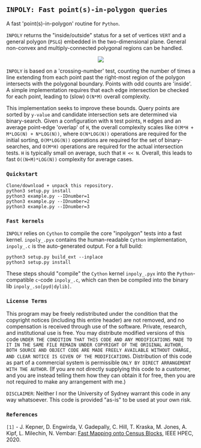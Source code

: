 ## `INPOLY: Fast point(s)-in-polygon queries`

A fast 'point(s)-in-polygon' routine for `Python`.

`INPOLY` returns the "inside/outside" status for a set of vertices `VERT` and a general polygon (`PSLG`) embedded in the two-dimensional plane. General non-convex and multiply-connected polygonal regions can be handled.

<p align="center">
  <img src = "../master/img/query.png">
</p>

`INPOLY` is based on a 'crossing-number' test, counting the number of times a line extending from each point past the right-most region of the polygon intersects with the polygonal boundary. Points with odd counts are 'inside'. A simple implementation requires that each edge intersection be checked for each point, leading to (slow) `O(N*M)` overall complexity.

This implementation seeks to improve these bounds. Query points are sorted by `y-value` and candidate intersection sets are determined via binary-search. Given a configuration with `N` test points, `M` edges and an average point-edge 'overlap' of `H`, the overall complexity scales like `O(M*H + M*LOG(N) + N*LOG(N))`, where `O(N*LOG(N))` operations are required for the initial sorting, `O(M*LOG(N))` operations are required for the set of binary-searches, and `O(M*H)` operations are required for the actual intersection tests. `H` is typically small on average, such that `H << N`. Overall, this leads to fast `O((N+M)*LOG(N))` complexity for average cases.

### `Quickstart`

    Clone/download + unpack this repository.
    python3 setup.py install
    python3 example.py --IDnumber=1
    python3 example.py --IDnumber=2
    python3 example.py --IDnumber=3

### `Fast kernels`

`INPOLY` relies on `Cython` to compile the core "inpolygon" tests into a fast kernel. `inpoly_.pyx` contains the human-readable `Cython` implementation, `inpoly_.c` is the auto-generated output. For a full build:

    python3 setup.py build_ext --inplace
    python3 setup.py install

These steps should "compile" the `Cython` kernel `inpoly_.pyx` into the `Python`-compatible `c`-code `inpoly_.c`, which can then be compiled into the binary lib `inpoly_.so[pyd|dylib]`.

### `License Terms`

This program may be freely redistributed under the condition that the copyright notices (including this entire header) are not removed, and no compensation is received through use of the software.  Private, research, and institutional use is free.  You may distribute modified versions of this code `UNDER THE CONDITION THAT THIS CODE AND ANY MODIFICATIONS MADE TO IT IN THE SAME FILE REMAIN UNDER COPYRIGHT OF THE ORIGINAL AUTHOR, BOTH SOURCE AND OBJECT CODE ARE MADE FREELY AVAILABLE WITHOUT CHARGE, AND CLEAR NOTICE IS GIVEN OF THE MODIFICATIONS`. Distribution of this code as part of a commercial system is permissible `ONLY BY DIRECT ARRANGEMENT WITH THE AUTHOR`. (If you are not directly supplying this code to a customer, and you are instead telling them how they can obtain it for free, then you are not required to make any arrangement with me.) 

`DISCLAIMER`:  Neither I nor the University of Sydney warrant this code in any way whatsoever. This code is provided "as-is" to be used at your own risk.

### `References`

`[1]` - J. Kepner, D. Engwirda, V. Gadepally, C. Hill, T. Kraska, M. Jones, A. Kipf, L. Milechin, N. Vembar: <a href="https://arxiv.org/abs/2005.03156">Fast Mapping onto Census Blocks</a>, IEEE HPEC, 2020.
